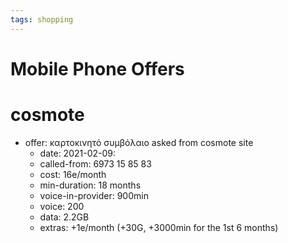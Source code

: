 ```yaml
---
tags: shopping
---
```


# Mobile Phone Offers

# cosmote

- offer: καρτοκινητό συμβόλαιο asked from cosmote site
  - date: 2021-02-09:
  - called-from: 6973 15 85 83
  - cost: 16e/month
  - min-duration: 18 months 
  - voice-in-provider: 900min 
  - voice: 200 
  - data: 2.2GB
  - extras: +1e/month (+30G, +3000min for the 1st 6 months)

